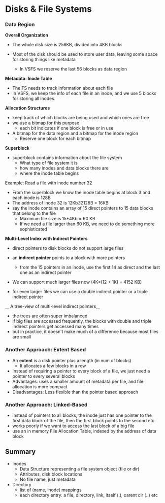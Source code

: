 # Disks & File Systems 

### Data Region 

__Overall Organization__

- The whole disk size is 256KB, divided into 4KB blocks 

- Most of the disk should be used to store user data, leaving some space for storing things like metadata
  + In VSFS we reserve the last 56 blocks as data region 

__Metadata: Inode Table__ 

- The FS needs to track information about each file 
- In VSFS, we keep the info of each file in an inode, and we use 5 blocks for storing all inodes. 

__Allocation Structures__ 

- keep track of which blocks are being used and which ones are free 
- we use a bitmap for this purpose 
  + each bit indicates if one block is free or in use 
- A bitmap for the data region and a bitmap for the inode region 
  + Reserve one block for each bitmap

__Superblock__

- superblock contains information about the file system 
  + What type of file system it is 
  + how many inodes and data blocks there are 
  + where the inode table begins 

Example: Read a file with inode number 32 

* From the superblock we know the inode table begins at block 3 and each inode is 128B 
* The address of inode 32 is 12Kb*32*128B = 16KB
* say the inode contains an array of 15 direct pointers to 15 data blocks that belong to the file
  + Maximum file size is 15*4Kb = 60 KB
  + If we need a file larger than 60 KB, we need to do something more sophisticated 
  
__Multi-Level Index with Indirect Pointers__ 

- direct pointers to disk blocks do not support large files
- an __indirect pointer__ points to a block with more pointers 
  + from the 15 pointers in an inode, use the first 14 as direct and the last one as an indirect pointer
- We can support much larger files now (4K*(12 + 1K) = 4152 KB)

- for even larger files we can use a double indirect pointer or a triple indirect pointer 

__ A tree-view of multi-level indirect pointers__

- the trees are often super imbalanced 
- if big files are accessed frequently, the blocks with double and triple indirect pointers get accessed many times 
- but in practice, it doesn't make much of a difference because most files are small 

### Another Approach: Extent Based 

- An __extent__ is a disk pointer plus a length (in num of blocks)
  + It allocates a few blocks in a row 
- Instead of requiring  a pointer to every block of a file, we just need a pointer to every several blocks
- Advantages: uses a smaller amount of metadata per file, and file allocation is more compact 
- Disadvantages: Less flexible than the pointer based approach 

### Another Approach: Linked-Based 

- instead of pointers to all blocks, the inode just has one pointer to the first data block of the file, then
the first block points to the second etc
- works poorly if we want to access the last block of a big file
- use an in memory File Allocation Table, indexed by the address of data block

## Summary 

- Inodes
  + Data Structure representing a file system object (file or dir)
  + Attributes, disk block locations 
  - No file name, just metadata 
- Directory 
  + list of (name, inode) mappings 
  - each directory entry: a file, directory, link, itself (.), oarent dir (..) etc 
